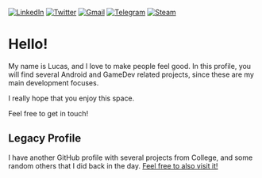 [![LinkedIn](https://img.shields.io/badge/LinkedIn-0077B5?style=for-the-badge&logo=linkedin&logoColor=white)](https://www.linkedin.com/in/meet-lucas-correa/)
[![Twitter](https://img.shields.io/badge/Twitter-1DA1F2?style=for-the-badge&logo=twitter&logoColor=white)](https://twitter.com/mrpinechain)
[![Gmail](https://img.shields.io/badge/Gmail-D14836?style=for-the-badge&logo=gmail&logoColor=white)](mailto:lup.correa@gmail.com)
[![Telegram](https://img.shields.io/badge/Telegram-2CA5E0?style=for-the-badge&logo=telegram&logoColor=white)](https://t.me/PineChain)
[![Steam](https://img.shields.io/badge/Steam-000000?style=for-the-badge&logo=steam&logoColor=white)](https://steamcommunity.com/id/PineChain/)

# Hello!  

My name is Lucas, and I love to make people feel good. In this profile, you will find several Android and GameDev related projects, since these are my main development focuses.

I really hope that you enjoy this space.

Feel free to get in touch!

## Legacy Profile

I have another GitHub profile with several projects from College, and some random others that I did back in the day. [Feel free to also visit it!](https://github.com/lupcorrea)
